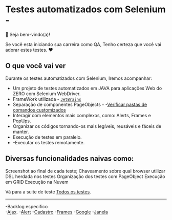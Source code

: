 # Testes automatizados com Selenium - 

👋 Seja bem-vindo(a)!

Se você esta iniciando sua carreira como QA, Tenho certeza que você vai adorar estes testes. ❤️

## O que você vai ver

Durante os testes automatizados com Selenium, Iremos acompanhar:

- Um projeto de testes automatizados em JAVA para aplicações Web do ZERO com Selenium WebDriver.
- FrameWork utilizada -  [`JetBrains`](https://www.jetbrains.com/pt-br/idea/) 
- Separação de componentes PageObjects - -[Verificar pastas de comandos customizados](./AutomacaoSeleniumsrc/main/resources/componentes.html) 
- Interagir com elementos mais complexos, como: Alerts, Frames e PopUps.
- Organizar os códigos tornando-os mais legíveis, reusáveis e fáceis de manter.
- Execução de testes em paralelo.
- -Executar os testes remotamente. 


## Diversas funcionalidades naivas como:
Screenshot ao final de cada teste; 
Chaveamento sobre qual browser utilizar
DSL herdada nos testes
Organização dos testes com PageObject
Execução em GRID
Execução na Nuvem

Vá para a suite de teste  [Todos os testes](./src/main/java/SuiteTeste.java/).

___

-Backlog especifico   
-[Ajax](./AutomacaoSelenium/src/main/java/TesteAjax.java).
-[Alert](./AutomacaoSelenium/src/main/java/TesteAlert.java)
-[Cadastro](./AutomacaoSelenium/src/main/java/TesteCadastro.java)
-[Frames](./AutomacaoSelenium/src/main/java/TesteFrames.java)
-[Google](./AutomacaoSelenium/src/main/java/TesteGoogle.java)
-[Janela](./AutomacaoSelenium/src/main/java/TesteJanelas.java)
